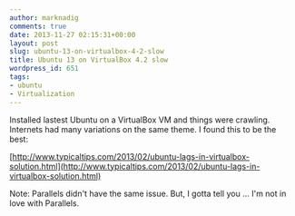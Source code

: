 ```yaml
---
author: marknadig
comments: true
date: 2013-11-27 02:15:31+00:00
layout: post
slug: ubuntu-13-on-virtualbox-4-2-slow
title: Ubuntu 13 on VirtualBox 4.2 slow
wordpress_id: 651
tags:
- ubuntu
- Virtualization
---
```


Installed lastest Ubuntu on a VirtualBox VM and things were crawling. Internets had many variations on the same theme. I found this to be the best:

[http://www.typicaltips.com/2013/02/ubuntu-lags-in-virtualbox-solution.html](http://www.typicaltips.com/2013/02/ubuntu-lags-in-virtualbox-solution.html)

Note: Parallels didn't have the same issue. But, I gotta tell you ... I'm not in love with Parallels.
